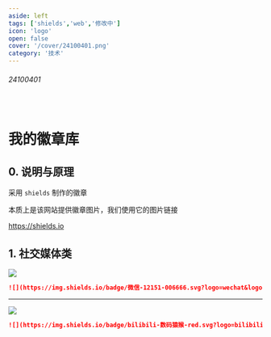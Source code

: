 ```yaml
---
aside: left
tags: ['shields','web','修改中']
icon: 'logo'
open: false
cover: '/cover/24100401.png'
category: '技术'
---
```

 
###### 24100401
 
<br/>

# 我的徽章库

## 0. 说明与原理

采用 `shields` 制作的徽章  

本质上是该网站提供徽章图片，我们使用它的图片链接  

https://shields.io  


## 1. 社交媒体类


![](https://img.shields.io/badge/微信-12151-006666.svg?logo=wechat&logoColor=white&labelColor=006633)

```md
![](https://img.shields.io/badge/微信-12151-006666.svg?logo=wechat&logoColor=white&labelColor=006633)
```


---

![](https://img.shields.io/badge/bilibili-数码猿猴-red.svg?logo=bilibili&logoColor=white&labelColor=FF6666)

```md
![](https://img.shields.io/badge/bilibili-数码猿猴-red.svg?logo=bilibili&logoColor=white&labelColor=FF6666)

```


